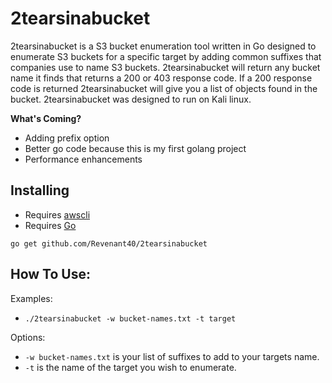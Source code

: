 # 2tearsinabucket
2tearsinabucket is a S3 bucket enumeration tool written in Go designed to enumerate S3 buckets for a specific target by adding common suffixes that companies use to name S3 buckets. 2tearsinabucket will return any bucket name it finds that returns a 200 or 403 response code. If a 200 response code is returned 2tearsinabucket will give you a list of objects found in the bucket. 2tearsinabucket was designed to run on Kali linux.

**What's Coming?**
- Adding prefix option
- Better go code because this is my first golang project
- Performance enhancements

## Installing

- Requires [awscli](https://docs.aws.amazon.com/cli/latest/userguide/install-linux.html)
- Requires [Go](https://golang.org/dl/)

`go get github.com/Revenant40/2tearsinabucket`

## How To Use:

Examples:
- `./2tearsinabucket -w bucket-names.txt -t target`

Options:
- `-w bucket-names.txt` is your list of suffixes to add to your targets name.
- `-t` is the name of the target you wish to enumerate. 

